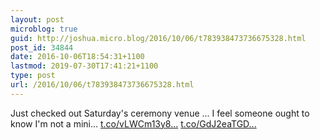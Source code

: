 ```yaml
---
layout: post
microblog: true
guid: http://joshua.micro.blog/2016/10/06/t783938473736675328.html
post_id: 34844
date: 2016-10-06T18:54:31+1100
lastmod: 2019-07-30T17:41:21+1100
type: post
url: /2016/10/06/t783938473736675328.html
---
```

Just checked out Saturday's ceremony venue ... I feel someone ought to know I'm not a mini… [t.co/vLWCm13y8...](https://t.co/vLWCm13y8R) [t.co/GdJ2eaTGD...](https://t.co/GdJ2eaTGDT)
